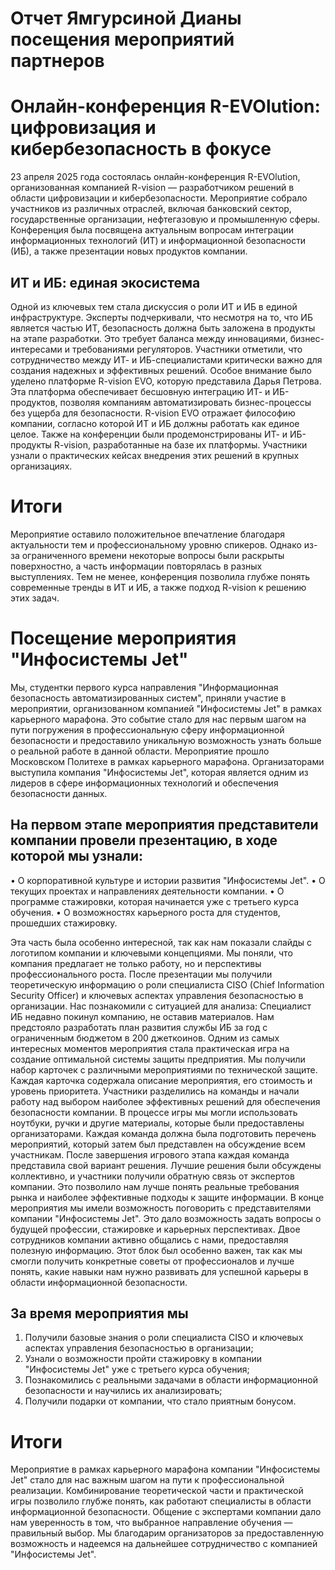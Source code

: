 # Отчет Ямгурсиной Дианы посещения мероприятий партнеров
# Онлайн-конференция R-EVOlution: цифровизация и кибербезопасность в фокусе
23 апреля 2025 года состоялась онлайн-конференция R-EVOlution, организованная компанией R-vision — разработчиком решений в области цифровизации и кибербезопасности. Мероприятие собрало участников из различных отраслей, включая банковский сектор, государственные организации, нефтегазовую и промышленную сферы. Конференция была посвящена актуальным вопросам интеграции информационных технологий (ИТ) и информационной безопасности (ИБ), а также презентации новых продуктов компании.
## ИТ и ИБ: единая экосистема
Одной из ключевых тем стала дискуссия о роли ИТ и ИБ в единой инфраструктуре. Эксперты подчеркивали, что несмотря на то, что ИБ является частью ИТ, безопасность должна быть заложена в продукты на этапе разработки. Это требует баланса между инновациями, бизнес-интересами и требованиями регуляторов. Участники отметили, что сотрудничество между ИТ- и ИБ-специалистами критически важно для создания надежных и эффективных решений.
Особое внимание было уделено платформе R-vision EVO, которую представила Дарья Петрова. Эта платформа обеспечивает бесшовную интеграцию ИТ- и ИБ-продуктов, позволяя компаниям автоматизировать бизнес-процессы без ущерба для безопасности. R-vision EVO отражает философию компании, согласно которой ИТ и ИБ должны работать как единое целое.
Также на конференции были продемонстрированы ИТ- и ИБ-продукты R-vision, разработанные на базе их платформы. Участники узнали о практических кейсах внедрения этих решений в крупных организациях.

# Итоги 
Мероприятие оставило положительное впечатление благодаря актуальности тем и профессиональному уровню спикеров. Однако из-за ограниченного времени некоторые вопросы были раскрыты поверхностно, а часть информации повторялась в разных выступлениях. Тем не менее, конференция позволила глубже понять современные тренды в ИТ и ИБ, а также подход R-vision к решению этих задач.

# Посещение мероприятия "Инфосистемы Jet"
Мы, студентки первого курса направления "Информационная безопасность автоматизированных систем", приняли участие в мероприятии, организованном компанией "Инфосистемы Jet" в рамках карьерного марафона. Это событие стало для нас первым шагом на пути погружения в профессиональную сферу информационной безопасности и предоставило уникальную возможность узнать больше о реальной работе в данной области.
Мероприятие прошло Московском Политехе в рамках карьерного марафона. Организаторами выступила компания "Инфосистемы Jet", которая является одним из лидеров в сфере информационных технологий и обеспечения безопасности данных.

## На первом этапе мероприятия представители компании провели презентацию, в ходе которой мы узнали:
• О корпоративной культуре и истории развития "Инфосистемы Jet".
• О текущих проектах и направлениях деятельности компании.
• О программе стажировки, которая начинается уже с третьего курса обучения.
• О возможностях карьерного роста для студентов, прошедших стажировку.

Эта часть была особенно интересной, так как нам показали слайды с логотипом компании и ключевыми концепциями. Мы поняли, что компания предлагает не только работу, но и перспективы профессионального роста. После презентации мы получили теоретическую информацию о роли специалиста CISO (Chief Information Security Officer) и ключевых аспектах управления безопасностью в организации. Нас познакомили с ситуацией для анализа: Специалист ИБ недавно покинул компанию, не оставив материалов. Нам предстояло разработать план развития службы ИБ за год с ограниченным бюджетом в 200 джеткоинов.
Одним из самых интересных моментов мероприятия стала практическая игра на создание оптимальной системы защиты предприятия. Мы получили набор карточек с различными мероприятиями по технической защите. Каждая карточка содержала описание мероприятия, его стоимость и уровень приоритета. Участники разделились на команды и начали работу над выбором наиболее эффективных решений для обеспечения безопасности компании. В процессе игры мы могли использовать ноутбуки, ручки и другие материалы, которые были предоставлены организаторами. Каждая команда должна была подготовить перечень мероприятий, который затем был представлен на обсуждение всем участникам.
После завершения игрового этапа каждая команда представила свой вариант решения. Лучшие решения были обсуждены коллективно, и участники получили обратную связь от экспертов компании. Это позволило нам лучше понять реальные требования рынка и наиболее эффективные подходы к защите информации.
В конце мероприятия мы имели возможность поговорить с представителями компании "Инфосистемы Jet". Это дало возможность задать вопросы о будущей профессии, стажировке и карьерных перспективах. Двое сотрудников компании активно общались с нами, предоставляя полезную информацию. Этот блок был особенно важен, так как мы смогли получить конкретные советы от профессионалов и лучше понять, какие навыки нам нужно развивать для успешной карьеры в области информационной безопасности.

## За время мероприятия мы
1. Получили базовые знания о роли специалиста CISO и ключевых аспектах управления безопасностью в организации;
2. Узнали о возможности пройти стажировку в компании "Инфосистемы Jet" уже с третьего курса обучения;
3. Познакомились с реальными задачами в области информационной безопасности и научились их анализировать;
4. Получили подарки от компании, что стало приятным бонусом.

# Итоги
Мероприятие в рамках карьерного марафона компании "Инфосистемы Jet" стало для нас важным шагом на пути к профессиональной реализации. Комбинирование теоретической части и практической игры позволило глубже понять, как работают специалисты в области информационной безопасности. Общение с экспертами компании дало нам уверенность в том, что выбранное направление обучения — правильный выбор. Мы благодарим организаторов за предоставленную возможность и надеемся на дальнейшее сотрудничество с компанией "Инфосистемы Jet". 
